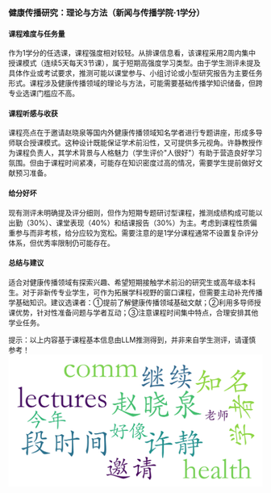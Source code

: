 ### 健康传播研究：理论与方法（新闻与传播学院·1学分）

#### 课程难度与任务量  
作为1学分的任选课，课程强度相对较轻。从排课信息看，该课程采用2周内集中授课模式（连续5天每天3节课），属于短期高强度学习类型。由于学生测评未提及具体作业或考试要求，推测可能以课堂参与、小组讨论或小型研究报告为主要任务形式。课程涉及健康传播领域的理论与方法，可能需要基础传播学知识储备，但跨专业选课门槛应不高。

#### 课程听感与收获  
课程亮点在于邀请赵晓泉等国内外健康传播领域知名学者进行专题讲座，形成多导师联合授课模式。这种设计既能保证学术前沿性，又可提供多元视角。许静教授作为课程负责人，其学术背景与人格魅力（学生评价"人很好"）有助于营造良好学习氛围。但由于课程时间紧凑，可能存在知识密度过高的情况，需要学生提前做好文献预习准备。

#### 给分好坏  
现有测评未明确提及评分细则，但作为短期专题研讨型课程，推测成绩构成可能以出勤（30%）、课堂表现（40%）和结课报告（30%）为主。考虑到课程性质偏重参与而非考核，给分应较为宽松。需要注意的是1学分课程通常不设置复杂评分体系，但优秀率限制仍可能存在。

#### 总结与建议  
适合对健康传播领域有探索兴趣、希望短期接触学术前沿的研究生或高年级本科生。对于非新传专业学生，可作为拓展学科视野的窗口课程，但需要主动补充传播学基础知识。建议选课者：①提前了解健康传播领域基础文献；②利用多导师授课优势，针对性准备问题与学者互动；③注意课程时间集中特点，合理安排其他学业任务。  

提示：以上内容基于课程基本信息由LLM推测得到，并非来自学生测评，请谨慎参考！
![wordcloud](wordcloud.png)